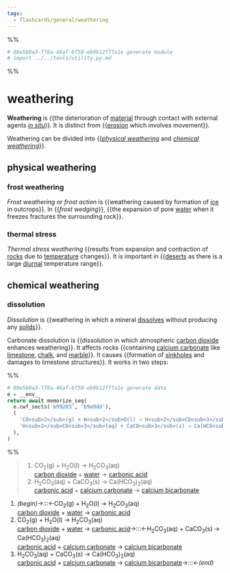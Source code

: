```yaml
---
tags:
  - flashcards/general/weathering
---
```


%%
```Python
# 08e5b0a3-f78a-46af-bf50-eb9b12f7fa1e generate module
# import ../../tools/utility.py.md
```
%%

# weathering

__Weathering__ is {{the deterioration of [material](material.md) through contact with external agents _[in situ](in%20situ.md)_}}. It is distinct from {{[erosion](erosion.md) which involves movement}}. <!--SR:!2023-12-16,144,230!2023-12-24,200,310-->

Weathering can be divided into {{_[physical weathering](#physical%20weathering)_ and _[chemical weathering](#chemical%20weathering)_}}. <!--SR:!2024-06-03,332,330-->

## physical weathering

### frost weathering

_Frost weathering_ or _frost action_ is {{weathering caused by formation of [ice](ice.md) in outcrops}}. In {{_frost wedging_}}, {{the expansion of pore [water](water.md) when it freezes fractures the surrounding rock}}. <!--SR:!2023-11-20,116,230!2025-02-27,471,310!2023-12-04,150,250-->

### thermal stress

_Thermal stress weathering_ {{results from expansion and contraction of [rocks](rock%20(geology).md) due to [temperature](temperature.md) changes}}. It is important in {{[deserts](desert.md) as there is a large [diurnal](diurnal.md) temperature range}}. <!--SR:!2024-10-26,392,270!2025-05-03,567,310-->

## chemical weathering

### dissolution

_Dissolution_ is {{weathering in which a mineral [dissolves](dissolution.md) without producing any [solids](solid.md)}}. <!--SR:!2024-04-22,237,250-->

Carbonate dissolution is {{dissolution in which atmospheric [carbon dioxide](carbon%20dioxide.md) enhances weathering}}. It affects rocks {{containing [calcium carbonate](calcium%20carbonate.md) like [limestone](limestone.md), [chalk](chalk.md), and [marble](marble.md)}}. It causes {{formation of [sinkholes](sinkhole.md) and damages to limestone structures}}. It works in two steps: <!--SR:!2023-12-25,160,250!2024-07-05,329,290!2025-03-11,528,310-->

%%
```Python
# 08e5b0a3-f78a-46af-bf50-eb9b12f7fa1e generate data
e = __env__
return await memorize_seq(
  e.cwf_sects('b99283', 'b9a9dd'),
  (
    'CO<sub>2</sub>(g) + H<sub>2</sub>O(l) → H<sub>2</sub>CO<sub>3</sub>(aq)<br/>[carbon dioxide](carbon%20dioxide.md) + [water](water.md) → [carbonic acid](carbonic%20acid.md)',
    'H<sub>2</sub>CO<sub>3</sub>(aq) + CaCO<sub>3</sub>(s) → Ca(HCO<sub>3</sub>)<sub>2</sub>(aq)<br/>[carbonic acid](carbonic%20acid.md) + [calcium carbonate](calcium%20carbonate.md) → [calcium bicarbonate](calcium%20bicarbonate.md)',
  ),
)
```
%%

<!--08e5b0a3-f78a-46af-bf50-eb9b12f7fa1e generate section="b99283"--><!-- The following content is generated at 2023-04-03T18:30:21.834731+08:00. Any edits will be overridden! -->

> 1. CO<sub>2</sub>(g) + H<sub>2</sub>O(l) → H<sub>2</sub>CO<sub>3</sub>(aq)<br/>[carbon dioxide](carbon%20dioxide.md) + [water](water.md) → [carbonic acid](carbonic%20acid.md)
> 2. H<sub>2</sub>CO<sub>3</sub>(aq) + CaCO<sub>3</sub>(s) → Ca(HCO<sub>3</sub>)<sub>2</sub>(aq)<br/>[carbonic acid](carbonic%20acid.md) + [calcium carbonate](calcium%20carbonate.md) → [calcium bicarbonate](calcium%20bicarbonate.md)

<!--/08e5b0a3-f78a-46af-bf50-eb9b12f7fa1e-->

<!--08e5b0a3-f78a-46af-bf50-eb9b12f7fa1e generate section="b9a9dd"--><!-- The following content is generated at 2023-04-03T18:30:21.793840+08:00. Any edits will be overridden! -->

1. _(begin)_→:::←CO<sub>2</sub>(g) + H<sub>2</sub>O(l) → H<sub>2</sub>CO<sub>3</sub>(aq)<br/>[carbon dioxide](carbon%20dioxide.md) + [water](water.md) → [carbonic acid](carbonic%20acid.md) <!--SR:!2024-04-17,290,330!2024-06-02,331,330-->
2. CO<sub>2</sub>(g) + H<sub>2</sub>O(l) → H<sub>2</sub>CO<sub>3</sub>(aq)<br/>[carbon dioxide](carbon%20dioxide.md) + [water](water.md) → [carbonic acid](carbonic%20acid.md)→:::←H<sub>2</sub>CO<sub>3</sub>(aq) + CaCO<sub>3</sub>(s) → Ca(HCO<sub>3</sub>)<sub>2</sub>(aq)<br/>[carbonic acid](carbonic%20acid.md) + [calcium carbonate](calcium%20carbonate.md) → [calcium bicarbonate](calcium%20bicarbonate.md) <!--SR:!2024-12-20,468,310!2024-04-28,301,330-->
3. H<sub>2</sub>CO<sub>3</sub>(aq) + CaCO<sub>3</sub>(s) → Ca(HCO<sub>3</sub>)<sub>2</sub>(aq)<br/>[carbonic acid](carbonic%20acid.md) + [calcium carbonate](calcium%20carbonate.md) → [calcium bicarbonate](calcium%20bicarbonate.md)→:::←_(end)_ <!--SR:!2024-06-01,330,330!2024-04-29,302,330-->

<!--/08e5b0a3-f78a-46af-bf50-eb9b12f7fa1e-->
